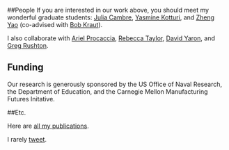 ##People
If you are interested in our work above, you should meet my wonderful graduate students: [Julia Cambre](http://juliacambre.com/), [Yasmine Kotturi](https://www.linkedin.com/in/yasmine-kotturi-230a0058), and [Zheng Yao](http://www.zheng-yao.com/) (co-advised with [Bob Kraut](http://kraut.hciresearch.org/)). 

I also collaborate with [Ariel Procaccia](http://procaccia.info/), [Rebecca Taylor](https://www.meche.engineering.cmu.edu/faculty/taylor.html), [David Yaron](https://www.meche.engineering.cmu.edu/faculty/taylor.html), and [Greg Rushton](https://www.stonybrook.edu/commcms/chemistry/faculty/rushton.gregory.html). 

## Funding
Our research is generously sponsored by the US Office of Naval Research, the Department of Education, and the Carnegie Mellon Manufacturing Futures Initative. 

<a name="etc"></a>

##Etc.


Here are [all my publications](https://scholar.google.com/citations?hl=en&user=ZDatV6MAAAAJ&view_op=list_works&sortby=pubdate).

I rarely [tweet](https://twitter.com/chinmay).
